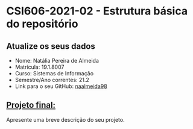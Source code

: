# **CSI606-2021-02 - Estrutura básica do repositório**

## Atualize os seus dados

- Nome: Natália Pereira de Almeida
- Matrícula: 19.1.8007
- Curso: Sistemas de Informação
- Semestre/Ano correntes: 21.2
- Link para o seu GitHub: [naalmeida98](https://github.com/naalmeida98)

## [Projeto final:](./Projeto/README.md)

Apresente uma breve descrição do seu projeto.
